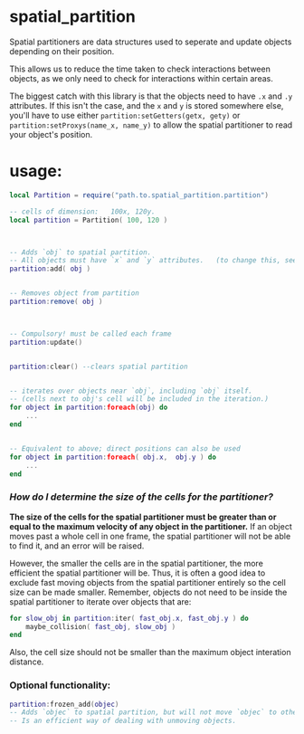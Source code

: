 
# spatial_partition


Spatial partitioners are data structures used to seperate and update objects depending on their position.

This allows us to reduce the time taken to check interactions between objects, as we only need to check for interactions within certain areas.

The biggest catch with this library is that the objects need to have `.x` and `.y` attributes. If this isn't the case, and the `x` and `y` is stored somewhere else, you'll have to use either `partition:setGetters(getx, gety)` or `partition:setProxys(name_x, name_y)` to allow the spatial partitioner to read your object's position.


# usage:

```lua
local Partition = require("path.to.spatial_partition.partition")

-- cells of dimension:   100x, 120y.
local partition = Partition( 100, 120 )



-- Adds `obj` to spatial partition.
-- All objects must have `x` and `y` attributes.   (to change this, see below.)
partition:add( obj )


-- Removes object from partition
partition:remove( obj )



-- Compulsory! must be called each frame
partition:update()


partition:clear() --clears spatial partition


-- iterates over objects near `obj`, including `obj` itself.
-- (cells next to obj's cell will be included in the iteration.)
for object in partition:foreach(obj) do
    ...
end


-- Equivalent to above; direct positions can also be used
for object in partition:foreach( obj.x,  obj.y ) do
    ...
end
```


### *How do I determine the size of the cells for the partitioner?*
**The size of the cells for the spatial partitioner must be greater than or equal to the maximum velocity of any object in the partitioner.**
If an object moves past a whole cell in one frame, the spatial partitioner will not be able to find it, and an error will be raised.

However, the smaller the cells are in the spatial partitioner, the more efficient the spatial partitioner will be.
Thus, it is often a good idea to exclude fast moving objects from the spatial partitioner entirely so the cell size can be made smaller.
Remember, objects do not need to be inside the spatial partitioner to iterate over objects that are:
```lua
for slow_obj in partition:iter( fast_obj.x, fast_obj.y ) do
    maybe_collision( fast_obj, slow_obj )
end
```

Also, the cell size should not be smaller than the maximum object interation distance.



### Optional functionality:


```lua
partition:frozen_add(objec)
-- Adds `objec` to spatial partition, but will not move `objec` to other cells.
-- Is an efficient way of dealing with unmoving objects.
```
